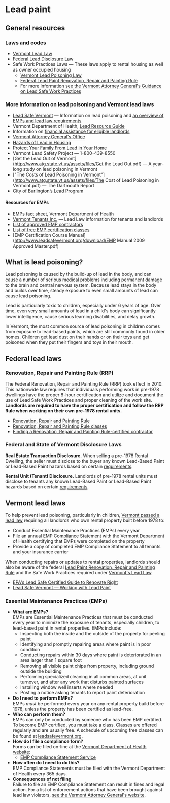 ---
---
Lead paint
==========

General resources
-----------------

### Laws and codes

*   [Vermont Lead Law](http://www.leg.state.vt.us/statutes/sections.cfm?Title=18&Chapter=038)
*   [Federal Lead Disclosure Law](http://healthvermont.gov/enviro/lead/lead_disclosure.aspx)
*   Safe Work Practices Laws — These laws apply to rental housing as well as owner occupied housing
    *   [Vermont Lead Poisoning Law](http://www.leg.state.vt.us/statutes/fullsection.cfm?Title=18&Chapter=038&Section=01760)
    *   [Federal Lead Paint Renovation, Repair and Painting Rule](http://www.epa.gov/lead/pubs/renovation.htm)
    *   For more information [see the Vermont Attorney General's Guidance on Lead Safe Work Practices](http://www.atg.state.vt.us/assets/files/AGO%20guidance%20on%20Safe%20Work%20Practices.pdf)

### More information on lead poisoning and Vermont lead laws

*   [Lead Safe Vermont](http://www.leadsafevermont.org/) — Information on lead poisoning and [an overview of EMPs and lead law requirements](http://www.leadsafevermont.org/html/land_leadlaw.html)
*   Vermont Department of Health, [Lead Resource Guide](http://healthvermont.gov/enviro/lead/lead.aspx)
*   Information on [financial assistance for eligible landlords](http://www.vhcb.org/lead.html)
*   [Vermont Attorney General's Office](http://www.atg.state.vt.us/issues/consumer-protection/lead-issues.php)
*   [Hazards of Lead in Housing](http://www.epa.gov/lead/pubs/leadpdfe.pdf)
*   [Protect Your Family From Lead in Your Home](http://www.epa.gov/lead/pubs/leadpdfe.pdf)
*   Vermont Lead Safety Project — 1-800-439-8550
*   [Get the Lead Out of Vermont](http://www.atg.state.vt.us/assets/files/Get the Lead Out.pdf) — A year-long study on lead poisoning in Vermont
*   ["The Costs of Lead Poisoning in Vermont"](http://www.atg.state.vt.us/assets/files/The Cost of Lead Poisoning in Vermont.pdf) — The Dartmouth Report
*   [City of Burlington’s Lead Program](http://www.burlingtonvt.gov/CEDO/LeadProgram/)

#### Resources for EMPs

*   [EMPs fact sheet](http://healthvermont.gov/enviro/lead/documents/RentalPropertyOwnerFactSheetFinal6.9.08PDF.pdf), Vermont Department of Health
*   [Vermont Tenants Inc.](http://www.cvoeo.org/htm/Housing/tenants/lead/Overview_of_Vt_Lead_Law.html) — Lead Law information for tenants and landlords
*   [List of approved EMP contractors](http://healthvermont.gov/enviro/lead/emp_contractor.aspx)
*   [List of free EMP certification classes](http://www.leadsafevermont.org/html/landlords.html)
*   [EMP Certification Course Manual](http://www.leadsafevermont.org/download/EMP Manual 2009 Approved Master.pdf)

What is lead poisoning?
-----------------------

Lead poisoning is caused by the build-up of lead in the body, and can cause a number of serious medical problems including permanent damage to the brain and central nervous system. Because lead stays in the body and builds over time, steady exposure to even small amounts of lead can cause lead poisoning.

Lead is particularly toxic to children, especially under 6 years of age. Over time, even very small amounts of lead in a child's body can significantly lower intelligence, cause serious learning disabilities, and delay growth.

In Vermont, the most common source of lead poisoning in children comes from exposure to lead-based paints, which are still commonly found in older homes. Children get lead dust on their hands or on their toys and get poisoned when they put their fingers and toys in their mouth.

Federal lead laws
-----------------

### Renovation, Repair and Painting Rule (RRP)

The Federal Renovation, Repair and Painting Rule (RRP) took effect in 2010. This nationwide law requires that individuals performing work in pre-1978 dwellings have the proper 8-hour certification and utilize and document the use of Lead Safe Work Practices and proper cleaning of the work site. **Landlords are required to have the proper certification and follow the RRP Rule when working on their own pre-1978 rental units.**

*   [Renovation, Repair and Painting Rule](http://www.epa.gov/lead/pubs/renovation.htm)
*   [Renovation, Repair and Painting Rule classes](http://www.leadsafevermont.org/html/epa_renovator_rule_trainings.html)
*   [Finding a Renovation, Repair and Painting Rule-certified contractor](http://cfpub.epa.gov/flpp/searchrrp_firm.htm )

### Federal and State of Vermont Disclosure Laws

**Real Estate Transaction Disclosure.** When selling a pre-1978 Rental Dwelling, the seller must disclose to the buyer any known Lead-Based Paint or Lead-Based Paint hazards based on certain [requirements](http://healthvermont.gov/enviro/lead/RealEstateTransactions.aspx).

**Rental Unit (Tenant) Disclosure.** Landlords of pre-1978 rental units must disclose to tenants any known Lead-Based Paint or Lead-Based Paint hazards based on certain [requirements](http://healthvermont.gov/enviro/lead/lead_disclosure.aspx).

Vermont lead laws
-----------------

To help prevent lead poisoning, particularly in children, [Vermont passed a lead law](http://www.leg.state.vt.us/statutes/sections.cfm?Title=18&Chapter=038) requiring all landlords who own rental property built before 1978 to:

*   Conduct Essential Maintenance Practices (EMPs) every year
*   File an annual EMP Compliance Statement with the Vermont Department of Health certifying that EMPs were completed on the property
*   Provide a copy of completed EMP Compliance Statement to all tenants and your insurance carrier

When conducting repairs or updates to rental properties, landlords should also be aware of the federal [Lead Paint Renovation, Repair and Painting Rule](http://www.epa.gov/lead/pubs/renovation.htm) and the Safe Work Practices required under [Vermont's Lead Law](http://www.leg.state.vt.us/statutes/fullsection.cfm?Title=18&Chapter=038&Section=01760).

*   [EPA's Lead Safe Certified Guide to Renovate Right](http://www.epa.gov/lead/pubs/renovaterightbrochure.pdf)
*   [Lead Safe Vermont — Working with Lead Paint](http://leadsafevermont.org/html/contract_working.html)

### Essential Maintenance Practices (EMPs)

*   **What are EMPs?**  
    EMPs are Essential Maintenance Practices that must be conducted every year to minimize the exposure of tenants, especially children, to lead-based paint in rental properties. EMPs include:
    *   Inspecting both the inside and the outside of the property for peeling paint
    *   Identifying and promptly repairing areas where paint is in poor condition
    *   Conducting repairs within 30 days where paint is deteriorated in an area larger than 1 square foot
    *   Removing all visible paint chips from property, including ground outside the building
    *   Performing specialized cleaning in all common areas, at unit turnover, and after any work that disturbs painted surfaces
    *   Installing window well inserts where needed
    *   Posting a notice asking tenants to report paint deterioration
*   **Do I need to perform EMPs?**  
    EMPs _must_ be performed every year on any rental property build before 1978, unless the property has been certified as lead-free.
*   **Who can perform them?**  
    EMPs can only be conducted by someone who has been EMP certified. To become EMP certified, you must take a class. Classes are offered regularly and are usually free. A schedule of upcoming free classes can be found at [leadsafevermont.org](http://leadsafevermont.org).
*   **How do I file a compliance form?**  
    Forms can be filed on-line at the [Vermont Department of Health website](http://healthvermont.gov/enviro/lead/lead_property.aspx):
    *   [EMP Compliance Statement Service](https://secure.vermont.gov/VDH/emp/)
*   **How often do I need to do this?**  
    EMP Compliance Statements must be filed with the Vermont Department of Health every 365 days.
*   **Consequences of not filing**  
    Failure to file an EMP Compliance Statement can result in fines and legal action. For a list of enforcement actions that have been brought against lead law violators, [see the Vermont Attorney General's website](http://www.atg.state.vt.us/issues/consumer-protection/lead-issues/enforcement-actions-and-settlements.php).
